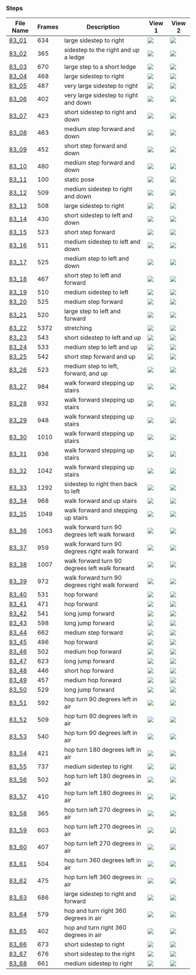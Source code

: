 ### Steps
|File Name|Frames|Description|View 1|View 2|
|-|-|-|-|-|
|[83_01](https://github.com/Shriinivas/cmubvh/raw/main/Sequence-081-085/83/Data/83_01.zip)|634|large sidestep to right|<img src="https://github.com/Shriinivas/cmubvhgifs/blob/main/Sequence-081-085/83/83_01_0.gif"/>|<img src="https://github.com/Shriinivas/cmubvhgifs/blob/main/Sequence-081-085/83/83_01_1.gif"/>|
|[83_02](https://github.com/Shriinivas/cmubvh/raw/main/Sequence-081-085/83/Data/83_02.zip)|365|sidestep to the right and up a ledge|<img src="https://github.com/Shriinivas/cmubvhgifs/blob/main/Sequence-081-085/83/83_02_0.gif"/>|<img src="https://github.com/Shriinivas/cmubvhgifs/blob/main/Sequence-081-085/83/83_02_1.gif"/>|
|[83_03](https://github.com/Shriinivas/cmubvh/raw/main/Sequence-081-085/83/Data/83_03.zip)|670|large step to a short ledge|<img src="https://github.com/Shriinivas/cmubvhgifs/blob/main/Sequence-081-085/83/83_03_0.gif"/>|<img src="https://github.com/Shriinivas/cmubvhgifs/blob/main/Sequence-081-085/83/83_03_1.gif"/>|
|[83_04](https://github.com/Shriinivas/cmubvh/raw/main/Sequence-081-085/83/Data/83_04.zip)|468|large sidestep to right|<img src="https://github.com/Shriinivas/cmubvhgifs/blob/main/Sequence-081-085/83/83_04_0.gif"/>|<img src="https://github.com/Shriinivas/cmubvhgifs/blob/main/Sequence-081-085/83/83_04_1.gif"/>|
|[83_05](https://github.com/Shriinivas/cmubvh/raw/main/Sequence-081-085/83/Data/83_05.zip)|487|very large sidestep to right|<img src="https://github.com/Shriinivas/cmubvhgifs/blob/main/Sequence-081-085/83/83_05_0.gif"/>|<img src="https://github.com/Shriinivas/cmubvhgifs/blob/main/Sequence-081-085/83/83_05_1.gif"/>|
|[83_06](https://github.com/Shriinivas/cmubvh/raw/main/Sequence-081-085/83/Data/83_06.zip)|402|very large sidestep to right and down|<img src="https://github.com/Shriinivas/cmubvhgifs/blob/main/Sequence-081-085/83/83_06_0.gif"/>|<img src="https://github.com/Shriinivas/cmubvhgifs/blob/main/Sequence-081-085/83/83_06_1.gif"/>|
|[83_07](https://github.com/Shriinivas/cmubvh/raw/main/Sequence-081-085/83/Data/83_07.zip)|423|short sidestep to right and down|<img src="https://github.com/Shriinivas/cmubvhgifs/blob/main/Sequence-081-085/83/83_07_0.gif"/>|<img src="https://github.com/Shriinivas/cmubvhgifs/blob/main/Sequence-081-085/83/83_07_1.gif"/>|
|[83_08](https://github.com/Shriinivas/cmubvh/raw/main/Sequence-081-085/83/Data/83_08.zip)|463|medium step forward and down|<img src="https://github.com/Shriinivas/cmubvhgifs/blob/main/Sequence-081-085/83/83_08_0.gif"/>|<img src="https://github.com/Shriinivas/cmubvhgifs/blob/main/Sequence-081-085/83/83_08_1.gif"/>|
|[83_09](https://github.com/Shriinivas/cmubvh/raw/main/Sequence-081-085/83/Data/83_09.zip)|452|short step forward and down|<img src="https://github.com/Shriinivas/cmubvhgifs/blob/main/Sequence-081-085/83/83_09_0.gif"/>|<img src="https://github.com/Shriinivas/cmubvhgifs/blob/main/Sequence-081-085/83/83_09_1.gif"/>|
|[83_10](https://github.com/Shriinivas/cmubvh/raw/main/Sequence-081-085/83/Data/83_10.zip)|480|medium step forward and down|<img src="https://github.com/Shriinivas/cmubvhgifs/blob/main/Sequence-081-085/83/83_10_0.gif"/>|<img src="https://github.com/Shriinivas/cmubvhgifs/blob/main/Sequence-081-085/83/83_10_1.gif"/>|
|[83_11](https://github.com/Shriinivas/cmubvh/raw/main/Sequence-081-085/83/Data/83_11.zip)|100|static pose|<img src="https://github.com/Shriinivas/cmubvhgifs/blob/main/Sequence-081-085/83/83_11_0.gif"/>|<img src="https://github.com/Shriinivas/cmubvhgifs/blob/main/Sequence-081-085/83/83_11_1.gif"/>|
|[83_12](https://github.com/Shriinivas/cmubvh/raw/main/Sequence-081-085/83/Data/83_12.zip)|509|medium sidestep to right and down|<img src="https://github.com/Shriinivas/cmubvhgifs/blob/main/Sequence-081-085/83/83_12_0.gif"/>|<img src="https://github.com/Shriinivas/cmubvhgifs/blob/main/Sequence-081-085/83/83_12_1.gif"/>|
|[83_13](https://github.com/Shriinivas/cmubvh/raw/main/Sequence-081-085/83/Data/83_13.zip)|508|large sidestep to right|<img src="https://github.com/Shriinivas/cmubvhgifs/blob/main/Sequence-081-085/83/83_13_0.gif"/>|<img src="https://github.com/Shriinivas/cmubvhgifs/blob/main/Sequence-081-085/83/83_13_1.gif"/>|
|[83_14](https://github.com/Shriinivas/cmubvh/raw/main/Sequence-081-085/83/Data/83_14.zip)|430|short sidestep to left and down|<img src="https://github.com/Shriinivas/cmubvhgifs/blob/main/Sequence-081-085/83/83_14_0.gif"/>|<img src="https://github.com/Shriinivas/cmubvhgifs/blob/main/Sequence-081-085/83/83_14_1.gif"/>|
|[83_15](https://github.com/Shriinivas/cmubvh/raw/main/Sequence-081-085/83/Data/83_15.zip)|523|short step forward|<img src="https://github.com/Shriinivas/cmubvhgifs/blob/main/Sequence-081-085/83/83_15_0.gif"/>|<img src="https://github.com/Shriinivas/cmubvhgifs/blob/main/Sequence-081-085/83/83_15_1.gif"/>|
|[83_16](https://github.com/Shriinivas/cmubvh/raw/main/Sequence-081-085/83/Data/83_16.zip)|511|medium sidestep to left and down|<img src="https://github.com/Shriinivas/cmubvhgifs/blob/main/Sequence-081-085/83/83_16_0.gif"/>|<img src="https://github.com/Shriinivas/cmubvhgifs/blob/main/Sequence-081-085/83/83_16_1.gif"/>|
|[83_17](https://github.com/Shriinivas/cmubvh/raw/main/Sequence-081-085/83/Data/83_17.zip)|525|medium step to left and down|<img src="https://github.com/Shriinivas/cmubvhgifs/blob/main/Sequence-081-085/83/83_17_0.gif"/>|<img src="https://github.com/Shriinivas/cmubvhgifs/blob/main/Sequence-081-085/83/83_17_1.gif"/>|
|[83_18](https://github.com/Shriinivas/cmubvh/raw/main/Sequence-081-085/83/Data/83_18.zip)|467|short step to left and forward|<img src="https://github.com/Shriinivas/cmubvhgifs/blob/main/Sequence-081-085/83/83_18_0.gif"/>|<img src="https://github.com/Shriinivas/cmubvhgifs/blob/main/Sequence-081-085/83/83_18_1.gif"/>|
|[83_19](https://github.com/Shriinivas/cmubvh/raw/main/Sequence-081-085/83/Data/83_19.zip)|510|medium sidestep to left|<img src="https://github.com/Shriinivas/cmubvhgifs/blob/main/Sequence-081-085/83/83_19_0.gif"/>|<img src="https://github.com/Shriinivas/cmubvhgifs/blob/main/Sequence-081-085/83/83_19_1.gif"/>|
|[83_20](https://github.com/Shriinivas/cmubvh/raw/main/Sequence-081-085/83/Data/83_20.zip)|525|medium step forward|<img src="https://github.com/Shriinivas/cmubvhgifs/blob/main/Sequence-081-085/83/83_20_0.gif"/>|<img src="https://github.com/Shriinivas/cmubvhgifs/blob/main/Sequence-081-085/83/83_20_1.gif"/>|
|[83_21](https://github.com/Shriinivas/cmubvh/raw/main/Sequence-081-085/83/Data/83_21.zip)|520|large step to left and forward|<img src="https://github.com/Shriinivas/cmubvhgifs/blob/main/Sequence-081-085/83/83_21_0.gif"/>|<img src="https://github.com/Shriinivas/cmubvhgifs/blob/main/Sequence-081-085/83/83_21_1.gif"/>|
|[83_22](https://github.com/Shriinivas/cmubvh/raw/main/Sequence-081-085/83/Data/83_22.zip)|5372|stretching|<img src="https://github.com/Shriinivas/cmubvhgifs/blob/main/Sequence-081-085/83/83_22_0.gif"/>|<img src="https://github.com/Shriinivas/cmubvhgifs/blob/main/Sequence-081-085/83/83_22_1.gif"/>|
|[83_23](https://github.com/Shriinivas/cmubvh/raw/main/Sequence-081-085/83/Data/83_23.zip)|543|short sidestep to left and up|<img src="https://github.com/Shriinivas/cmubvhgifs/blob/main/Sequence-081-085/83/83_23_0.gif"/>|<img src="https://github.com/Shriinivas/cmubvhgifs/blob/main/Sequence-081-085/83/83_23_1.gif"/>|
|[83_24](https://github.com/Shriinivas/cmubvh/raw/main/Sequence-081-085/83/Data/83_24.zip)|533|medium step to left and up|<img src="https://github.com/Shriinivas/cmubvhgifs/blob/main/Sequence-081-085/83/83_24_0.gif"/>|<img src="https://github.com/Shriinivas/cmubvhgifs/blob/main/Sequence-081-085/83/83_24_1.gif"/>|
|[83_25](https://github.com/Shriinivas/cmubvh/raw/main/Sequence-081-085/83/Data/83_25.zip)|542|short step forward and up|<img src="https://github.com/Shriinivas/cmubvhgifs/blob/main/Sequence-081-085/83/83_25_0.gif"/>|<img src="https://github.com/Shriinivas/cmubvhgifs/blob/main/Sequence-081-085/83/83_25_1.gif"/>|
|[83_26](https://github.com/Shriinivas/cmubvh/raw/main/Sequence-081-085/83/Data/83_26.zip)|523|medium step to left, forward, and up|<img src="https://github.com/Shriinivas/cmubvhgifs/blob/main/Sequence-081-085/83/83_26_0.gif"/>|<img src="https://github.com/Shriinivas/cmubvhgifs/blob/main/Sequence-081-085/83/83_26_1.gif"/>|
|[83_27](https://github.com/Shriinivas/cmubvh/raw/main/Sequence-081-085/83/Data/83_27.zip)|984|walk forward stepping up stairs|<img src="https://github.com/Shriinivas/cmubvhgifs/blob/main/Sequence-081-085/83/83_27_0.gif"/>|<img src="https://github.com/Shriinivas/cmubvhgifs/blob/main/Sequence-081-085/83/83_27_1.gif"/>|
|[83_28](https://github.com/Shriinivas/cmubvh/raw/main/Sequence-081-085/83/Data/83_28.zip)|932|walk forward stepping up stairs|<img src="https://github.com/Shriinivas/cmubvhgifs/blob/main/Sequence-081-085/83/83_28_0.gif"/>|<img src="https://github.com/Shriinivas/cmubvhgifs/blob/main/Sequence-081-085/83/83_28_1.gif"/>|
|[83_29](https://github.com/Shriinivas/cmubvh/raw/main/Sequence-081-085/83/Data/83_29.zip)|948|walk forward stepping up stairs|<img src="https://github.com/Shriinivas/cmubvhgifs/blob/main/Sequence-081-085/83/83_29_0.gif"/>|<img src="https://github.com/Shriinivas/cmubvhgifs/blob/main/Sequence-081-085/83/83_29_1.gif"/>|
|[83_30](https://github.com/Shriinivas/cmubvh/raw/main/Sequence-081-085/83/Data/83_30.zip)|1010|walk forward stepping up stairs|<img src="https://github.com/Shriinivas/cmubvhgifs/blob/main/Sequence-081-085/83/83_30_0.gif"/>|<img src="https://github.com/Shriinivas/cmubvhgifs/blob/main/Sequence-081-085/83/83_30_1.gif"/>|
|[83_31](https://github.com/Shriinivas/cmubvh/raw/main/Sequence-081-085/83/Data/83_31.zip)|936|walk forward stepping up stairs|<img src="https://github.com/Shriinivas/cmubvhgifs/blob/main/Sequence-081-085/83/83_31_0.gif"/>|<img src="https://github.com/Shriinivas/cmubvhgifs/blob/main/Sequence-081-085/83/83_31_1.gif"/>|
|[83_32](https://github.com/Shriinivas/cmubvh/raw/main/Sequence-081-085/83/Data/83_32.zip)|1042|walk forward stepping up stairs|<img src="https://github.com/Shriinivas/cmubvhgifs/blob/main/Sequence-081-085/83/83_32_0.gif"/>|<img src="https://github.com/Shriinivas/cmubvhgifs/blob/main/Sequence-081-085/83/83_32_1.gif"/>|
|[83_33](https://github.com/Shriinivas/cmubvh/raw/main/Sequence-081-085/83/Data/83_33.zip)|1292|sidestep to right then back to left|<img src="https://github.com/Shriinivas/cmubvhgifs/blob/main/Sequence-081-085/83/83_33_0.gif"/>|<img src="https://github.com/Shriinivas/cmubvhgifs/blob/main/Sequence-081-085/83/83_33_1.gif"/>|
|[83_34](https://github.com/Shriinivas/cmubvh/raw/main/Sequence-081-085/83/Data/83_34.zip)|968|walk forward and up stairs|<img src="https://github.com/Shriinivas/cmubvhgifs/blob/main/Sequence-081-085/83/83_34_0.gif"/>|<img src="https://github.com/Shriinivas/cmubvhgifs/blob/main/Sequence-081-085/83/83_34_1.gif"/>|
|[83_35](https://github.com/Shriinivas/cmubvh/raw/main/Sequence-081-085/83/Data/83_35.zip)|1049|walk forward and stepping up stairs|<img src="https://github.com/Shriinivas/cmubvhgifs/blob/main/Sequence-081-085/83/83_35_0.gif"/>|<img src="https://github.com/Shriinivas/cmubvhgifs/blob/main/Sequence-081-085/83/83_35_1.gif"/>|
|[83_36](https://github.com/Shriinivas/cmubvh/raw/main/Sequence-081-085/83/Data/83_36.zip)|1063|walk forward turn 90 degrees left walk forward|<img src="https://github.com/Shriinivas/cmubvhgifs/blob/main/Sequence-081-085/83/83_36_0.gif"/>|<img src="https://github.com/Shriinivas/cmubvhgifs/blob/main/Sequence-081-085/83/83_36_1.gif"/>|
|[83_37](https://github.com/Shriinivas/cmubvh/raw/main/Sequence-081-085/83/Data/83_37.zip)|959|walk forward turn 90 degrees right walk forward|<img src="https://github.com/Shriinivas/cmubvhgifs/blob/main/Sequence-081-085/83/83_37_0.gif"/>|<img src="https://github.com/Shriinivas/cmubvhgifs/blob/main/Sequence-081-085/83/83_37_1.gif"/>|
|[83_38](https://github.com/Shriinivas/cmubvh/raw/main/Sequence-081-085/83/Data/83_38.zip)|1007|walk forward turn 90 degrees left walk forward|<img src="https://github.com/Shriinivas/cmubvhgifs/blob/main/Sequence-081-085/83/83_38_0.gif"/>|<img src="https://github.com/Shriinivas/cmubvhgifs/blob/main/Sequence-081-085/83/83_38_1.gif"/>|
|[83_39](https://github.com/Shriinivas/cmubvh/raw/main/Sequence-081-085/83/Data/83_39.zip)|972|walk forward turn 90 degrees right walk forward|<img src="https://github.com/Shriinivas/cmubvhgifs/blob/main/Sequence-081-085/83/83_39_0.gif"/>|<img src="https://github.com/Shriinivas/cmubvhgifs/blob/main/Sequence-081-085/83/83_39_1.gif"/>|
|[83_40](https://github.com/Shriinivas/cmubvh/raw/main/Sequence-081-085/83/Data/83_40.zip)|531|hop forward|<img src="https://github.com/Shriinivas/cmubvhgifs/blob/main/Sequence-081-085/83/83_40_0.gif"/>|<img src="https://github.com/Shriinivas/cmubvhgifs/blob/main/Sequence-081-085/83/83_40_1.gif"/>|
|[83_41](https://github.com/Shriinivas/cmubvh/raw/main/Sequence-081-085/83/Data/83_41.zip)|471|hop forward|<img src="https://github.com/Shriinivas/cmubvhgifs/blob/main/Sequence-081-085/83/83_41_0.gif"/>|<img src="https://github.com/Shriinivas/cmubvhgifs/blob/main/Sequence-081-085/83/83_41_1.gif"/>|
|[83_42](https://github.com/Shriinivas/cmubvh/raw/main/Sequence-081-085/83/Data/83_42.zip)|541|long jump forward|<img src="https://github.com/Shriinivas/cmubvhgifs/blob/main/Sequence-081-085/83/83_42_0.gif"/>|<img src="https://github.com/Shriinivas/cmubvhgifs/blob/main/Sequence-081-085/83/83_42_1.gif"/>|
|[83_43](https://github.com/Shriinivas/cmubvh/raw/main/Sequence-081-085/83/Data/83_43.zip)|598|long jump forward|<img src="https://github.com/Shriinivas/cmubvhgifs/blob/main/Sequence-081-085/83/83_43_0.gif"/>|<img src="https://github.com/Shriinivas/cmubvhgifs/blob/main/Sequence-081-085/83/83_43_1.gif"/>|
|[83_44](https://github.com/Shriinivas/cmubvh/raw/main/Sequence-081-085/83/Data/83_44.zip)|662|medium step forward|<img src="https://github.com/Shriinivas/cmubvhgifs/blob/main/Sequence-081-085/83/83_44_0.gif"/>|<img src="https://github.com/Shriinivas/cmubvhgifs/blob/main/Sequence-081-085/83/83_44_1.gif"/>|
|[83_45](https://github.com/Shriinivas/cmubvh/raw/main/Sequence-081-085/83/Data/83_45.zip)|496|hop forward|<img src="https://github.com/Shriinivas/cmubvhgifs/blob/main/Sequence-081-085/83/83_45_0.gif"/>|<img src="https://github.com/Shriinivas/cmubvhgifs/blob/main/Sequence-081-085/83/83_45_1.gif"/>|
|[83_46](https://github.com/Shriinivas/cmubvh/raw/main/Sequence-081-085/83/Data/83_46.zip)|502|medium hop forward|<img src="https://github.com/Shriinivas/cmubvhgifs/blob/main/Sequence-081-085/83/83_46_0.gif"/>|<img src="https://github.com/Shriinivas/cmubvhgifs/blob/main/Sequence-081-085/83/83_46_1.gif"/>|
|[83_47](https://github.com/Shriinivas/cmubvh/raw/main/Sequence-081-085/83/Data/83_47.zip)|623|long jump forward|<img src="https://github.com/Shriinivas/cmubvhgifs/blob/main/Sequence-081-085/83/83_47_0.gif"/>|<img src="https://github.com/Shriinivas/cmubvhgifs/blob/main/Sequence-081-085/83/83_47_1.gif"/>|
|[83_48](https://github.com/Shriinivas/cmubvh/raw/main/Sequence-081-085/83/Data/83_48.zip)|446|short hop forward|<img src="https://github.com/Shriinivas/cmubvhgifs/blob/main/Sequence-081-085/83/83_48_0.gif"/>|<img src="https://github.com/Shriinivas/cmubvhgifs/blob/main/Sequence-081-085/83/83_48_1.gif"/>|
|[83_49](https://github.com/Shriinivas/cmubvh/raw/main/Sequence-081-085/83/Data/83_49.zip)|457|medium hop forward|<img src="https://github.com/Shriinivas/cmubvhgifs/blob/main/Sequence-081-085/83/83_49_0.gif"/>|<img src="https://github.com/Shriinivas/cmubvhgifs/blob/main/Sequence-081-085/83/83_49_1.gif"/>|
|[83_50](https://github.com/Shriinivas/cmubvh/raw/main/Sequence-081-085/83/Data/83_50.zip)|529|long jump forward|<img src="https://github.com/Shriinivas/cmubvhgifs/blob/main/Sequence-081-085/83/83_50_0.gif"/>|<img src="https://github.com/Shriinivas/cmubvhgifs/blob/main/Sequence-081-085/83/83_50_1.gif"/>|
|[83_51](https://github.com/Shriinivas/cmubvh/raw/main/Sequence-081-085/83/Data/83_51.zip)|592|hop turn 90 degrees left in air|<img src="https://github.com/Shriinivas/cmubvhgifs/blob/main/Sequence-081-085/83/83_51_0.gif"/>|<img src="https://github.com/Shriinivas/cmubvhgifs/blob/main/Sequence-081-085/83/83_51_1.gif"/>|
|[83_52](https://github.com/Shriinivas/cmubvh/raw/main/Sequence-081-085/83/Data/83_52.zip)|509|hop turn 90 degrees left in air|<img src="https://github.com/Shriinivas/cmubvhgifs/blob/main/Sequence-081-085/83/83_52_0.gif"/>|<img src="https://github.com/Shriinivas/cmubvhgifs/blob/main/Sequence-081-085/83/83_52_1.gif"/>|
|[83_53](https://github.com/Shriinivas/cmubvh/raw/main/Sequence-081-085/83/Data/83_53.zip)|540|hop turn 90 degrees left in air|<img src="https://github.com/Shriinivas/cmubvhgifs/blob/main/Sequence-081-085/83/83_53_0.gif"/>|<img src="https://github.com/Shriinivas/cmubvhgifs/blob/main/Sequence-081-085/83/83_53_1.gif"/>|
|[83_54](https://github.com/Shriinivas/cmubvh/raw/main/Sequence-081-085/83/Data/83_54.zip)|421|hop turn 180 degrees left in air|<img src="https://github.com/Shriinivas/cmubvhgifs/blob/main/Sequence-081-085/83/83_54_0.gif"/>|<img src="https://github.com/Shriinivas/cmubvhgifs/blob/main/Sequence-081-085/83/83_54_1.gif"/>|
|[83_55](https://github.com/Shriinivas/cmubvh/raw/main/Sequence-081-085/83/Data/83_55.zip)|737|medium sidestep to right|<img src="https://github.com/Shriinivas/cmubvhgifs/blob/main/Sequence-081-085/83/83_55_0.gif"/>|<img src="https://github.com/Shriinivas/cmubvhgifs/blob/main/Sequence-081-085/83/83_55_1.gif"/>|
|[83_56](https://github.com/Shriinivas/cmubvh/raw/main/Sequence-081-085/83/Data/83_56.zip)|502|hop turn left 180 degrees in air|<img src="https://github.com/Shriinivas/cmubvhgifs/blob/main/Sequence-081-085/83/83_56_0.gif"/>|<img src="https://github.com/Shriinivas/cmubvhgifs/blob/main/Sequence-081-085/83/83_56_1.gif"/>|
|[83_57](https://github.com/Shriinivas/cmubvh/raw/main/Sequence-081-085/83/Data/83_57.zip)|410|hop turn left 180 degrees in air|<img src="https://github.com/Shriinivas/cmubvhgifs/blob/main/Sequence-081-085/83/83_57_0.gif"/>|<img src="https://github.com/Shriinivas/cmubvhgifs/blob/main/Sequence-081-085/83/83_57_1.gif"/>|
|[83_58](https://github.com/Shriinivas/cmubvh/raw/main/Sequence-081-085/83/Data/83_58.zip)|365|hop turn left 270 degrees in air|<img src="https://github.com/Shriinivas/cmubvhgifs/blob/main/Sequence-081-085/83/83_58_0.gif"/>|<img src="https://github.com/Shriinivas/cmubvhgifs/blob/main/Sequence-081-085/83/83_58_1.gif"/>|
|[83_59](https://github.com/Shriinivas/cmubvh/raw/main/Sequence-081-085/83/Data/83_59.zip)|603|hop turn left 270 degrees in air|<img src="https://github.com/Shriinivas/cmubvhgifs/blob/main/Sequence-081-085/83/83_59_0.gif"/>|<img src="https://github.com/Shriinivas/cmubvhgifs/blob/main/Sequence-081-085/83/83_59_1.gif"/>|
|[83_60](https://github.com/Shriinivas/cmubvh/raw/main/Sequence-081-085/83/Data/83_60.zip)|407|hop turn left 270 degrees in air|<img src="https://github.com/Shriinivas/cmubvhgifs/blob/main/Sequence-081-085/83/83_60_0.gif"/>|<img src="https://github.com/Shriinivas/cmubvhgifs/blob/main/Sequence-081-085/83/83_60_1.gif"/>|
|[83_61](https://github.com/Shriinivas/cmubvh/raw/main/Sequence-081-085/83/Data/83_61.zip)|504|hop turn 360 degrees left in air|<img src="https://github.com/Shriinivas/cmubvhgifs/blob/main/Sequence-081-085/83/83_61_0.gif"/>|<img src="https://github.com/Shriinivas/cmubvhgifs/blob/main/Sequence-081-085/83/83_61_1.gif"/>|
|[83_62](https://github.com/Shriinivas/cmubvh/raw/main/Sequence-081-085/83/Data/83_62.zip)|475|hop turn left 360 degrees in air|<img src="https://github.com/Shriinivas/cmubvhgifs/blob/main/Sequence-081-085/83/83_62_0.gif"/>|<img src="https://github.com/Shriinivas/cmubvhgifs/blob/main/Sequence-081-085/83/83_62_1.gif"/>|
|[83_63](https://github.com/Shriinivas/cmubvh/raw/main/Sequence-081-085/83/Data/83_63.zip)|686|large sidestep to right and forward|<img src="https://github.com/Shriinivas/cmubvhgifs/blob/main/Sequence-081-085/83/83_63_0.gif"/>|<img src="https://github.com/Shriinivas/cmubvhgifs/blob/main/Sequence-081-085/83/83_63_1.gif"/>|
|[83_64](https://github.com/Shriinivas/cmubvh/raw/main/Sequence-081-085/83/Data/83_64.zip)|579|hop and turn right 360 degrees in air|<img src="https://github.com/Shriinivas/cmubvhgifs/blob/main/Sequence-081-085/83/83_64_0.gif"/>|<img src="https://github.com/Shriinivas/cmubvhgifs/blob/main/Sequence-081-085/83/83_64_1.gif"/>|
|[83_65](https://github.com/Shriinivas/cmubvh/raw/main/Sequence-081-085/83/Data/83_65.zip)|402|hop and turn right 360 degrees in air|<img src="https://github.com/Shriinivas/cmubvhgifs/blob/main/Sequence-081-085/83/83_65_0.gif"/>|<img src="https://github.com/Shriinivas/cmubvhgifs/blob/main/Sequence-081-085/83/83_65_1.gif"/>|
|[83_66](https://github.com/Shriinivas/cmubvh/raw/main/Sequence-081-085/83/Data/83_66.zip)|673|short sidestep to right|<img src="https://github.com/Shriinivas/cmubvhgifs/blob/main/Sequence-081-085/83/83_66_0.gif"/>|<img src="https://github.com/Shriinivas/cmubvhgifs/blob/main/Sequence-081-085/83/83_66_1.gif"/>|
|[83_67](https://github.com/Shriinivas/cmubvh/raw/main/Sequence-081-085/83/Data/83_67.zip)|676|short sidestep to the right|<img src="https://github.com/Shriinivas/cmubvhgifs/blob/main/Sequence-081-085/83/83_67_0.gif"/>|<img src="https://github.com/Shriinivas/cmubvhgifs/blob/main/Sequence-081-085/83/83_67_1.gif"/>|
|[83_68](https://github.com/Shriinivas/cmubvh/raw/main/Sequence-081-085/83/Data/83_68.zip)|661|medium sidestep to right|<img src="https://github.com/Shriinivas/cmubvhgifs/blob/main/Sequence-081-085/83/83_68_0.gif"/>|<img src="https://github.com/Shriinivas/cmubvhgifs/blob/main/Sequence-081-085/83/83_68_1.gif"/>|
